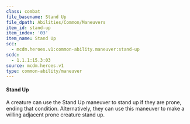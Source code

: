 ```yaml
---
class: combat
file_basename: Stand Up
file_dpath: Abilities/Common/Maneuvers
item_id: stand-up
item_index: '03'
item_name: Stand Up
scc:
  - mcdm.heroes.v1:common-ability.maneuver:stand-up
scdc:
  - 1.1.1:15.3:03
source: mcdm.heroes.v1
type: common-ability/maneuver
---
```


#### Stand Up

A creature can use the Stand Up maneuver to stand up if they are prone, ending that condition. Alternatively, they can use this maneuver to make a willing adjacent prone creature stand up.
